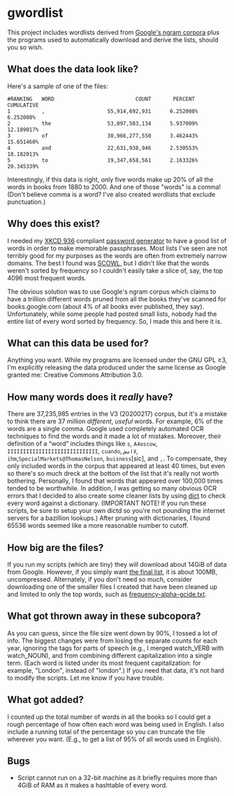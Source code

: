 # gwordlist
This project includes wordlists derived from [Google's ngram corpora](http://books.google.com/ngrams/) plus the programs used to automatically download and derive the lists, should you so wish. 

## What does the data look like?

Here's a sample of one of the files:

    #RANKING   WORD                          COUNT       PERCENT      CUMULATIVE
    1          ,                    55,914,692,931      6.252008%       6.252008%
    2          the                  53,097,503,134      5.937009%      12.189017%
    3          of                   30,966,277,550      3.462443%      15.651460%
    4          and                  22,631,938,946      2.530553%      18.182013%
    5          to                   19,347,658,561      2.163326%      20.345339%

Interestingly, if this data is right, only five words make up 20% of all the words in books from 1880 to 2000. And one of those "words" is a comma! (Don't believe comma is a word? I've also created wordlists that exclude punctuation.)

## Why does this exist?
I needed my [XKCD 936]() compliant [password generator](https://github.com/hackerb9/mkpass) to have a good list of words in order to make memorable passphrases. Most lists I've seen are not terribly good for my purposes as the words are often from extremely narrow domains. The best I found was [SCOWL](), but I didn't like that the words weren't sorted by frequency so I couldn't easily take a slice of, say, the top 4096 most frequent words.

The obvious solution was to use Google's ngram corpus which claims to have a trillion different words pruned from all the books they've scanned for books.google.com (about 4% of all books ever published, they say). Unfortunately, while some people had posted small lists, nobody had the entire list of every word sorted by frequency. So, I made this and here it is.

## What can this data be used for?
Anything you want. While my programs are licensed under the GNU GPL ≥3, I'm explicitly releasing the data produced under the same license as Google granted me: Creative Commons Attribution 3.0. 

## How many words does it *really* have? 

There are 37,235,985 entries in the V3 (20200217) corpus, but it's a
mistake to think there are 37 million *different*, *useful* words. For
example, 6% of the words are a single comma. Google used completely
automated OCR techniques to find the words and it made a lot of
mistakes. Moreover, their definition of a “word” includes things like
`s`, `A4oscow`, `IIIIIIIIIIIIIIIIIIIIIIIIIIIII`, `cuando`, `لاامش`,
`ihm`,`SpecialMarkets@ThomasNelson`, `buisness`[sic], and `,`. To
compensate, they only included words in the corpus that appeared at
least 40 times, but even so there's so much dreck at the bottom of the
list that it's really not worth bothering. Personally, I found that
words that appeared over 100,000 times tended to be worthwhile. In
addition, I was getting so many obvious OCR errors that I decided to
also create some cleaner lists by using [dict](http://dict.org) to
check every word against a dictionary. (IMPORTANT NOTE! If you run
these scripts, be sure to setup your own dictd so you're not pounding
the internet servers for a bazillion lookups.) After pruning with
dictionaries, I found 65536 words seemed like a more reasonable number
to cutoff.

## How big are the files? 

If you run my scripts (which are tiny) they
will download about 14GiB of data from Google. However, if you simply
want [the final
list](https://github.com/hackerb9/gwordlist/blob/master/1gramsbyfreq.txt.gz),
it is about 100MB, uncompressed. Alternately, if you don't need so
much, consider downloading one of the smaller files I created that
have been cleaned up and limited to only the top words, such as
[frequency-alpha-gcide.txt](https://github.com/hackerb9/gwordlist/blob/master/frequency-alpha-gcide.txt).

## What got thrown away in these subcopora?
As you can guess, since the file size went down by 90%, I tossed a lot of info. The biggest changes were from losing the separate counts for each year, ignoring the tags for parts of speech (e.g., I merged watch_VERB with watch_NOUN), and from combining different capitalization into a single term. (Each word is listed under its most frequent capitalization: for example, "London", instead of "london".) If you need that data, it's not hard to modify the scripts. Let me know if you have trouble.

## What got added?
I counted up the total number of words in all the books so I could get a rough percentage of how often each word was being used in English. I also include a running total of the percentage so you can truncate the file wherever you want. (E.g., to get a list of 95% of all words used in English). 

## Bugs

* Script cannot run on a 32-bit machine as it briefly requires more
  than 4GiB of RAM as it makes a hashtable of every word.

